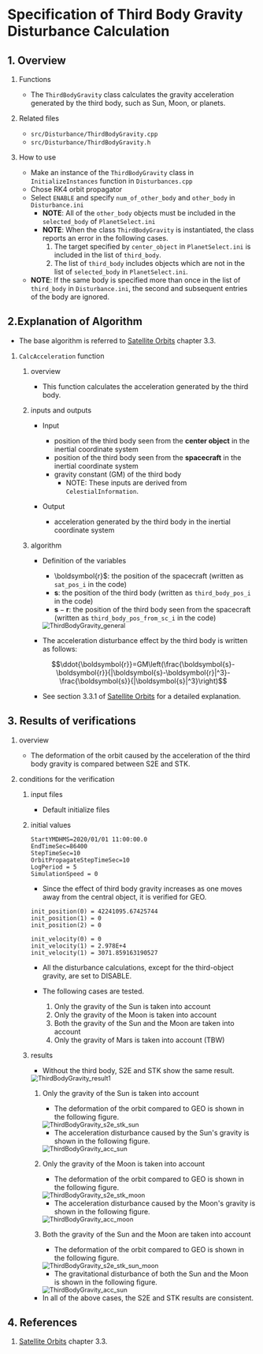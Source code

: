 # Specification of Third Body Gravity Disturbance Calculation

## 1.  Overview

1. Functions
   - The `ThirdBodyGravity` class calculates the gravity acceleration generated by the third body, such as Sun, Moon, or planets.

2. Related files
   - `src/Disturbance/ThirdBodyGravity.cpp`
   - `src/Disturbance/ThirdBodyGravity.h`

3. How to use
   - Make an instance of the `ThirdBodyGravity` class in `InitializeInstances` function in `Disturbances.cpp`
   - Chose RK4 orbit propagator
   - Select `ENABLE` and specify `num_of_other_body` and `other_body` in `Disturbance.ini`
     - **NOTE**: All of the `other_body` objects must be included in the `selected_body` of `PlanetSelect.ini`
     - **NOTE**: When the class `ThirdBodyGravity` is instantiated, the class reports an error in the following cases.
       1. The target specified by `center_object` in `PlanetSelect.ini` is included in the list of `third_body`.
       2. The list of `third_body` includes objects which are not in the list of `selected_body` in `PlanetSelect.ini`.
   - **NOTE**: If the same body is specified more than once in the list of `third_body` in `Disturbance.ini`, the second and subsequent entries of the body are ignored.

## 2.Explanation of Algorithm
- The base algorithm is referred to [Satellite Orbits](https://www.springer.com/jp/book/9783540672807) chapter 3.3. 

1. `CalcAcceleration` function
    1. overview
        - This function calculates the acceleration generated by the third body.

    2. inputs and outputs
        - Input
          - position of the third body seen from the **center object** in the inertial coordinate system
          - position of the third body seen from the **spacecraft** in the inertial coordinate system 
          - gravity constant (GM) of the third body
            - NOTE: These inputs are derived from `CelestialInformation`. 

        - Output
          - acceleration generated by the third body in the inertial coordinate system

    3. algorithm
        - Definition of the variables
          - \boldsymbol{r}$: the position of the spacecraft (written as `sat_pos_i` in the code)
          - $\boldsymbol{s}$: the position of the third body (written as `third_body_pos_i` in the code)
          - $\boldsymbol{s}-\boldsymbol{r}$: the position of the third body seen from the spacecraft (written as `third_body_pos_from_sc_i` in the code)

          <img src="./figs/ThirdBodyGravity_general.jpg" alt="ThirdBodyGravity_general" style="zoom: 90%;" />

        - The acceleration disturbance effect by the third body is written as follows:

        ```math
        \ddot{\boldsymbol{r}}=GM\left(\frac{\boldsymbol{s}-\boldsymbol{r}}{|\boldsymbol{s}-\boldsymbol{r}|^3}-\frac{\boldsymbol{s}}{|\boldsymbol{s}|^3}\right)
        ```

        - See section 3.3.1 of [Satellite Orbits](https://www.springer.com/jp/book/9783540672807) for a detailed explanation.

## 3. Results of verifications
1. overview
    - The deformation of the orbit caused by the acceleration of the third body gravity is compared between S2E and STK.

2. conditions for the verification
    1. input files
        - Default initialize files
    
    2. initial values 
        ```
        StartYMDHMS=2020/01/01 11:00:00.0
        EndTimeSec=86400
        StepTimeSec=10
        OrbitPropagateStepTimeSec=10
        LogPeriod = 5
        SimulationSpeed = 0
        ```
        - Since the effect of third body gravity increases as one moves away from the central object, it is verified for GEO.

        ```
        init_position(0) = 42241095.67425744
        init_position(1) = 0
        init_position(2) = 0

        init_velocity(0) = 0
        init_velocity(1) = 2.978E+4
        init_velocity(1) = 3071.859163190527
        ```

        - All the disturbance calculations, except for the third-object gravity, are set to DISABLE.

        - The following cases are tested.
          1. Only the gravity of the Sun is taken into account
          2. Only the gravity of the Moon is taken into account
          3. Both the gravity of the Sun and the Moon are taken into account
          4. Only the gravity of Mars is taken into account (TBW)

    3. results
        - Without the third body, S2E and STK show the same result.

         <img src="./figs/ThirdBodyGravity_result1.jpg" alt="ThirdBodyGravity_result1" style="zoom: 90%;" />

        1. Only the gravity of the Sun is taken into account
            - The deformation of the orbit compared to GEO is shown in the following figure.

            <img src="./figs/ThirdBodyGravity_s2e_stk_sun.jpg" alt="ThirdBodyGravity_s2e_stk_sun" style="zoom: 90%;" />

            - The acceleration disturbance caused by the Sun's gravity is shown in the following figure.

            <img src="./figs/ThirdBodyGravity_acc_sun.jpg" alt="ThirdBodyGravity_acc_sun" style="zoom: 90%;" />

        2. Only the gravity of the Moon is taken into account
            - The deformation of the orbit compared to GEO is shown in the following figure.

            <img src="./figs/ThirdBodyGravity_s2e_stk_moon.jpg" alt="ThirdBodyGravity_s2e_stk_moon" style="zoom: 90%;" />

            - The acceleration disturbance caused by the Moon's gravity is shown in the following figure.

            <img src="./figs/ThirdBodyGravity_acc_moon.jpg" alt="ThirdBodyGravity_acc_moon" style="zoom: 90%;" />
        
        3. Both the gravity of the Sun and the Moon are taken into account
            - The deformation of the orbit compared to GEO is shown in the following figure.

            <img src="./figs/ThirdBodyGravity_s2e_stk_sun_moon.jpg" alt="ThirdBodyGravity_s2e_stk_sun_moon" style="zoom: 90%;" />

            - The gravitational disturbance of both the Sun and the Moon is shown in the following figure.

            <img src="./figs/ThirdBodyGravity_acc_sun_moon.jpg" alt="ThirdBodyGravity_acc_sun" style="zoom: 90%;" />

        - In all of the above cases, the S2E and STK results are consistent.

## 4. References
1. [Satellite Orbits](https://www.springer.com/jp/book/9783540672807) chapter 3.3. 